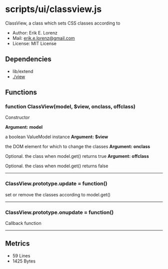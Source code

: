 # scripts/ui/classview.js


ClassView, a class which sets CSS classes according to
* Author: Erik E. Lorenz 
* Mail: <erik.e.lorenz@gmail.com>
* License: MIT License


## Dependencies

* lib/extend
* <a href="./view.html">./view</a>

## Functions

###   function ClassView(model, $view, onclass, offclass)
Constructor

**Argument:** **model**

a boolean ValueModel instance
**Argument:** **$view**

the DOM element for which to change the classes
**Argument:** **onclass**

Optional. the class when model.get() returns true
**Argument:** **offclass**

Optional. the class when model.get() returns false

---


###   ClassView.prototype.update = function()
set or remove the classes according to model.get()

---


###   ClassView.prototype.onupdate = function()
Callback function

---

## Metrics

* 59 Lines
* 1425 Bytes

